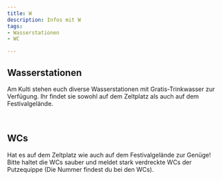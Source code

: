 ```yaml
---
title: W
description: Infos mit W
tags:
- Wasserstationen
- WC

---
```

## Wasserstationen

Am Kulti stehen euch diverse Wasserstationen mit Gratis-Trinkwasser zur Verfügung. Ihr findet sie sowohl auf dem Zeltplatz als auch auf dem Festivalgelände.

<br />

## WCs

Hat es auf dem Zeltplatz wie auch auf dem Festivalgelände zur Genüge! Bitte haltet die WCs sauber und meldet stark verdreckte WCs der Putzequippe (Die Nummer findest du bei den WCs).